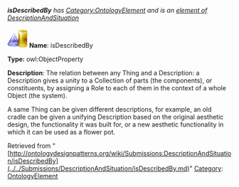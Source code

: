 ___isDescribedBy__ has [Category:OntologyElement](../../Category/OntologyElement.md "Category:OntologyElement") and is an [element of](../../Property/ElementOf.md "Property:ElementOf") [DescriptionAndSituation](../../Submissions/DescriptionAndSituation.md "Submissions:DescriptionAndSituation")_


  




[![ObjectProperty](../../images/thumb/c/c3/ObjectProperty.gif/45px-ObjectProperty.gif)](../../Image/ObjectProperty.gif.md "ObjectProperty")
__Name__: isDescribedBy 


__Type:__ owl:ObjectProperty 


__Description__: The relation between any Thing and a Description: a Description gives a unity to a Collection of parts (the components), or constituents, by assigning a Role to each of them in the context of a whole Object (the system).


A same Thing can be given different descriptions, for example, an old cradle can be given a unifying Description based on the original aesthetic design, the functionality it was built for, or a new aesthetic functionality in which it can be used as a flower pot. 





Retrieved from "[http://ontologydesignpatterns.org/wiki/Submissions:DescriptionAndSituation/isDescribedBy](../../Submissions/DescriptionAndSituation/isDescribedBy.md)"
 [Category](http://ontologydesignpatterns.org/wiki/Special:Categories "Special:Categories"): [OntologyElement](../../Category/OntologyElement.md "Category:OntologyElement")